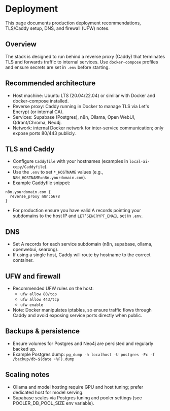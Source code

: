 # Deployment

This page documents production deployment recommendations, TLS/Caddy setup, DNS, and firewall (UFW) notes.

## Overview
The stack is designed to run behind a reverse proxy (Caddy) that terminates TLS and forwards traffic to internal services. Use `docker-compose` profiles and ensure secrets are set in `.env` before starting.

## Recommended architecture
- Host machine: Ubuntu LTS (20.04/22.04) or similar with Docker and docker-compose installed.
- Reverse proxy: Caddy running in Docker to manage TLS via Let's Encrypt (or internal CA).
- Services: Supabase (Postgres), n8n, Ollama, Open WebUI, Qdrant/Chroma, Neo4j.
- Network: internal Docker network for inter-service communication; only expose ports 80/443 publicly.

## TLS and Caddy
- Configure `Caddyfile` with your hostnames (examples in `local-ai-copy/Caddyfile`).
- Use the `.env` to set `*_HOSTNAME` values (e.g., `N8N_HOSTNAME=n8n.yourdomain.com`).
- Example Caddyfile snippet:

```
n8n.yourdomain.com {
  reverse_proxy n8n:5678
}
```

- For production ensure you have valid A records pointing your subdomains to the host IP and `LET’SENCRYPT_EMAIL` set in `.env`.

## DNS
- Set A records for each service subdomain (n8n, supabase, ollama, openwebui, searxng).
- If using a single host, Caddy will route by hostname to the correct container.

## UFW and firewall
- Recommended UFW rules on the host:
  - `ufw allow 80/tcp`
  - `ufw allow 443/tcp`
  - `ufw enable`
- Note: Docker manipulates iptables, so ensure traffic flows through Caddy and avoid exposing service ports directly when public.

## Backups & persistence
- Ensure volumes for Postgres and Neo4j are persisted and regularly backed up.
- Example Postgres dump: `pg_dump -h localhost -U postgres -Fc -f /backup/db-$(date +%F).dump`

## Scaling notes
- Ollama and model hosting require GPU and host tuning; prefer dedicated host for model serving.
- Supabase scales via Postgres tuning and pooler settings (see POOLER_DB_POOL_SIZE env variable).

<!-- Generated by assistant: deployment guidance derived from local-ai-copy README -->